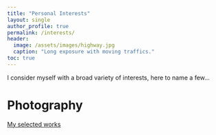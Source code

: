```yaml
---
title: "Personal Interests"
layout: single
author_profile: true
permalink: /interests/
header:
  image: /assets/images/highway.jpg
  caption: "Long exposure with moving traffics."
toc: true
---
```


I consider myself with a broad variety of interests, here to name a few...

# Photography
[My selected works](/interests/photography/)